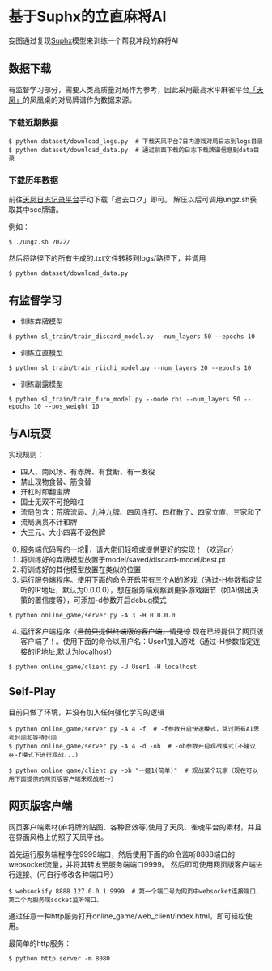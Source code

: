 # 基于Suphx的立直麻将AI

妄图通过复现[Suphx](https://arxiv.org/abs/2003.13590)模型来训练一个帮我冲段的麻将AI


## 数据下载

有监督学习部分，需要人类高质量对局作为参考，因此采用最高水平麻雀平台[「天凤」](https://tenhou.net/)的凤凰桌的对局牌谱作为数据来源。

### 下载近期数据

```shell
$ python dataset/download_logs.py  # 下载天凤平台7日内游戏对局日志到logs目录
$ python dataset/download_data.py  # 通过前面下载的日志下载牌谱信息到data目录
```

### 下载历年数据

前往[天凤日志记录平台](https://tenhou.net/sc/raw/)手动下载「過去ログ」即可。
解压以后可调用ungz.sh获取其中scc牌谱。

例如：
```shell
$ ./ungz.sh 2022/
```

然后将路径下的所有生成的.txt文件转移到logs/路径下，并调用
```shell
$ python dataset/download_data.py
```

## 有监督学习

- 训练弃牌模型
```shell
$ python sl_train/train_discard_model.py --num_layers 50 --epochs 10
```
- 训练立直模型
```shell
$ python sl_train/train_riichi_model.py --num_layers 20 --epochs 10
```

- 训练副露模型
```shell
$ python sl_train/train_furo_model.py --mode chi --num_layers 50 --epochs 10 --pos_weight 10
```
## 与AI玩耍

实现规则：

- 四人、南风场、有赤牌、有食断、有一发役
- 禁止现物食替、筋食替
- 开杠时即翻宝牌
- 国士无双不可抢暗杠
- 流局包含：荒牌流局、九种九牌、四风连打、四杠散了、四家立直、三家和了
- 流局满贯不计和牌
- 大三元、大小四喜不设包牌

0. 服务端代码写的一坨💩，请大佬们轻喷或提供更好的实现！（欢迎pr）
1. 将训练好的弃牌模型放置于model/saved/discard-model/best.pt
2. 将训练好的其他模型放置在类似的位置
3. 运行服务端程序。使用下面的命令开启带有三个AI的游戏（通过-H参数指定监听的IP地址，默认为0.0.0.0），想在服务端观察到更多游戏细节（如AI做出决策的置信度等），可添加-d参数开启debug模式
```shell
$ python online_game/server.py -A 3 -H 0.0.0.0
```
4. 运行客户端程序（<del>目前只提供终端版的客户端，请见谅</del> 现在已经提供了网页版客户端了！。使用下面的命令以用户名：User1加入游戏（通过-H参数指定连接的IP地址,默认为localhost）
```shell
$ python online_game/client.py -U User1 -H localhost
```

## Self-Play
目前只做了环境，并没有加入任何强化学习的逻辑
```shell
$ python online_game/server.py -A 4 -f  # -f参数开启快速模式，跳过所有AI思考时间和等待时间
$ python online_game/server.py -A 4 -d -ob  # -ob参数开启观战模式(不建议在-f模式下进行观战...)

$ python online_game/client.py -ob "一姬1(简单)"  # 观战某个玩家（现在可以用下面提供的网页版客户端来观战啦～）
```

## 网页版客户端

网页客户端素材(麻将牌的贴图、各种音效等)使用了天凤、雀魂平台的素材，并且在界面风格上仿照了天凤平台。

首先运行服务端程序在9999端口，然后使用下面的命令监听8888端口的websocket流量，并将其转发至服务端端口9999。
然后即可使用网页版客户端进行连接。(可自行修改各种端口号）
```shell
$ websockify 8888 127.0.0.1:9999  # 第一个端口号为网页中websocket连接端口，第二个为服务端socket监听端口。
```
通过任意一种http服务打开online_game/web_client/index.html，即可轻松使用。

最简单的http服务：

```shell
$ python http.server -m 8080
```
